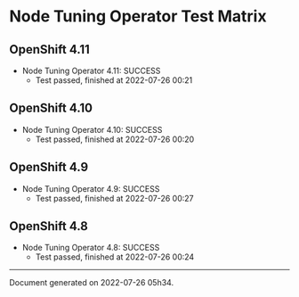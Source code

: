 
Node Tuning Operator Test Matrix
================================

OpenShift 4.11
--------------



* Node Tuning Operator 4.11: SUCCESS
  - Test passed, finished at 2022-07-26 00:21






OpenShift 4.10
--------------



* Node Tuning Operator 4.10: SUCCESS
  - Test passed, finished at 2022-07-26 00:20






OpenShift 4.9
-------------



* Node Tuning Operator 4.9: SUCCESS
  - Test passed, finished at 2022-07-26 00:27






OpenShift 4.8
-------------



* Node Tuning Operator 4.8: SUCCESS
  - Test passed, finished at 2022-07-26 00:24






---
Document generated on 2022-07-26 05h34.

